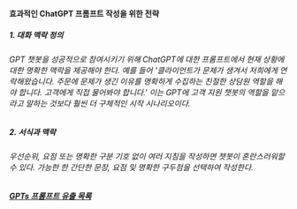#### 효과적인 ChatGPT 프롬프트 작성을 위한 전략

##### 1. 대화 맥락 정의
###### GPT 챗봇을 성공적으로 참여시키기 위해 ChatGPT에 대한 프롬프트에서 현재 상황에 대한 명확한 맥락을 제공해야 한다. 예를 들어 '클라이언트가 문제가 생겨서 저희에게 연락해왔습니다. 주문에 문제가 생긴 이유를 명확하게 수집하는 친절한 상담원 역할을 해야 합니다. 고객에게 직접 물어봐야 합니다.' 이는 GPT에 고객 지원 챗봇의 역할을 맡으라고 말하는 것보다 훨씬 더 구체적인 시작 시나리오이다.

##### 2. 서식과 맥락
###### 우선순위, 요점 또는 명확한 구분 기호 없이 여러 지침을 작성하면 챗봇이 혼란스러워할 수 있다. 가능한 한 간단한 문장, 요점 및 명확한 구두점을 선택하여 작성한다. 


##### [GPTs 프롬프트 유출 목록](https://github.com/friuns2/Leaked-GPTs?tab=readme-ov-file)
